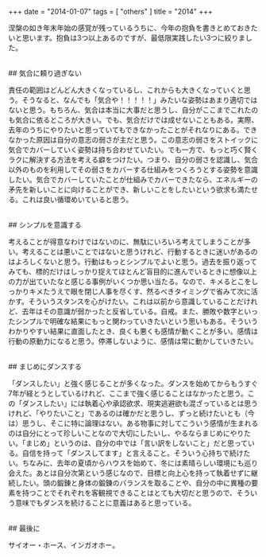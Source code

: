 +++
date = "2014-01-07"
tags = [ "others" ]
title = "2014"
+++

涅槃の如き年末年始の感覚が残っているうちに、今年の抱負を書きとめておきたいと思います。抱負は3つ以上あるのですが、最低限実践したい3つに絞りました。

<!--more-->

<br />
## 気合に頼り過ぎない

責任の範囲はどんどん大きくなっているし、これからも大きくなっていくと思う。そうなると、なんでも「気合や！！！！！」みたいな姿勢はあまり適切ではないと思う。もちろん、気合は本当に大事だと思うし、自分がここまでこれたのも気合に依るところが大きい。でも、気合だけでは成せないこともある。実際、去年のうちにやりたいと思っていてもできなかったことがそれなりにある。できなかった原因は自分の意志の弱さが主だと思う。この意志の弱さをストイックに気合でカバーしていく姿勢は持ち合わせていたい。でも一方で、もっと巧く賢くラクに解決する方法を考える癖をつけたい。つまり、自分の弱さを認識し、気合以外のものを利用してその弱さをカバーする仕組みをつくろうとする姿勢を意識したい。気合でカバーしていたことが仕組みでカバーできたなら、エネルギーの矛先を新しいことに向けることができ、新しいことをしたいという欲求も満たせる。これは良い循環めいていると思う。

<br />
## シンプルを意識する

考えることが得意なわけではないのに、無駄にいろいろ考えてしまうことが多い。考えることは悪いことではないと思うけれど、行動するときに迷いがあるのはよろしくないと思う。行動はもっとシンプルでよいと思う。過去を振り返ってみても、標的だけはしっかり捉えてほとんど盲目的に進んでいるときに想像以上の力が出ていたなと感じる事例がいくつか思い当たる。なので、キメるとこをしっかりキメたうえで眼を閉じ人事を尽くす、然るべきタイミングで省みて次に活かす。そういうスタンスを心がけたい。これは以前から意識していることだけれど、去年はその意識が弱かったと反省している。自戒。また、勝敗や数字といったシンプルで明確な結果にもっと関わっていきたいという思いもある。そういうわかりやすい結果に直面したとき、良くも悪くも感情が動くことが多い。感情は行動の原動力になると思う。停滞しないように、感情は常に動かしていきたい。

<br />
## まじめにダンスする

「ダンスしたい」と強く感じることが多くなった。ダンスを始めてからもうすぐ7年が経とうとしているけれど、ここまで強く感じることはなかったと思う。この「ダンスしたい」には執着心や承認欲求、現実逃避欲も混ざっているとは思うけれど、「やりたいこと」であるのは確かだと思うし、ずっと続けたいとも（今は）思うし、そこに特に論理はない。ある物事に対してこういう感情が生まれるのは自分にとって珍しいことなので大切にしたいし、やるならまじめにやりたい。「まじめ」というのは、自分の中では「言い訳をしないこと」だと思っている。自信を持って「ダンスしてます」と言えること。そういう心持ちで続けたい。ちなみに、去年の夏頃からハウスを始めて、冬には素晴らしい環境にも巡り会えた。あとは自分次第という感じなので、目標と向上心を持って執着せずに継続したい。頭の鍛錬と身体の鍛錬のバランスを取ることや、自分の中に異種の要素を持つことでそれぞれを客観視できることはとても大切だと思うので、そういう意味でもダンスを続けることに意義はあると思っている。

<br />
## 最後に

サイオー・ホース、インガオホー。
